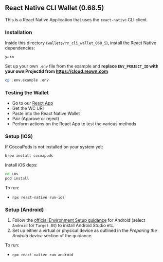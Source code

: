 ## React Native CLI Wallet (0.68.5)

This is a React Native Application that uses the `react-native` CLI client.

### Installation

Inside this directory (`wallets/rn_cli_wallet_068_5`), install the React Native dependencies:

```bash
yarn
```

Set up your own `.env` file from the example and **replace `ENV_PROJECT_ID` with your own ProjectId from https://cloud.reown.com**

```bash
cp .env.example .env
```

### Testing the Wallet

- Go to our [React App](https://react-app.reown.com/)
- Get the WC URI
- Paste into the React Native Wallet
- Pair (Approve or reject)
- Perform actions on the React App to test the various methods

### Setup (iOS)

If CocoaPods is not installed on your system yet:

```bash
brew install cocoapods
```

Install iOS deps:

```bash
cd ios
pod install
```

To run:

- `npx react-native run-ios`

### Setup (Android)

1. Follow the [official Environment Setup guidance](https://reactnative.dev/docs/environment-setup) for Android (select `Android` for `Target OS`) to install Android Studio etc.
2. Set up either a virtual or physical device as outlined in the _Preparing the Android device_ section of the guidance.

To run:

- `npx react-native run-android`
